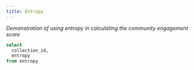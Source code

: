 ```yaml
---
title: Entropy
---
```


_Demonstration of using entropy in calculating the community engagement score_


```sql entropy
select 
  collection_id,
  entropy
from entropy
```

<BarChart
    data={entropy} 
    x=collection_id
    y=entropy 
/>

<DataTable search=true rowShading=true rows=50 data={entropy}/>
